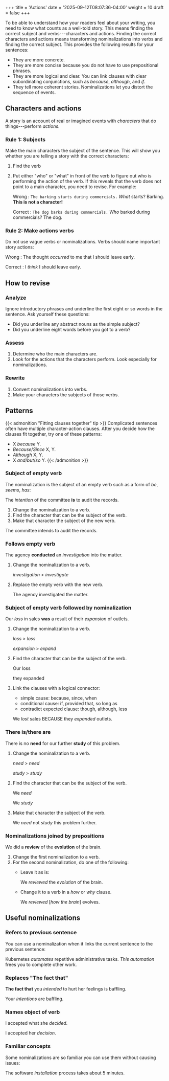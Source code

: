 +++
title = 'Actions'
date = '2025-09-12T08:07:36-04:00'
weight = 10
draft = false
+++

To be able to understand how your readers feel about your writing, you need to know what counts as a well-told story. This means finding the correct subject and verbs---characters and actions. Finding the correct characters and actions means transforming nominalizations into verbs and finding the correct subject. This provides the following results for your sentences:
- They are more concrete.
- They are more concise because you do not have to use prepositional phrases.
- They are more logical and clear. You can link clauses with clear subordinating conjunctions, such as _because_, _although_, and _if_.
- They tell more coherent stories. Nominalizations let you distort the sequence of events.

## Characters and actions

A story is an account of real or imagined events with _characters_ that do things---perform _actions_.

### Rule 1: Subjects

Make the main characters the subject of the sentence. This will show you whether you are telling a story with the correct characters:
1. Find the verb
2. Put either "who" or "what" in front of the verb to figure out who is performing the action of the verb. If this reveals that the verb does not point to a main character, you need to revise. For example:
   
   Wrong
   : `The barking starts during commercials.` _What_ starts? Barking. **This is not a character!**  
   
   Correct
   : `The dog barks during commercials.` _Who_ barked during commercials? The dog.

### Rule 2: Make actions verbs

Do not use vague verbs or nominalizations. Verbs should name important story actions:

Wrong
: The thought _occurred_ to me that I should leave early.

Correct
: I _think_ I should leave early.

## How to revise

### Analyze

Ignore introductory phrases and underline the first eight or so words in the sentence. Ask yourself these questions:
- Did you underline any abstract nouns as the simple subject?
- Did you underline eight words before you got to a verb?

### Assess

1. Determine who the main characters are.
2. Look for the actions that the characters perform. Look especially for nominalizations.

### Rewrite

1. Convert nominalizations into verbs.
2. Make your characters the subjects of those verbs.

## Patterns

{{< admonition "Fitting clauses together" tip >}}
Complicated sentences often have multiple character-action clauses. After you decide how the clauses fit together, try one of these patterns:
- X _because_ Y.
- _Because_/_Since_ X, Y.
- _Although_ X, Y.
- X _and_/_but_/_so_ Y.
{{< /admonition >}}

### Subject of empty verb

The nominalization is the subject of an empty verb such as a form of _be_, _seems_, _has_:

The _intention_ of the committee **is** to audit the records.

1. Change the nominalization to a verb.  
2. Find the character that can be the subject of the verb.
3. Make that character the subject of the new verb.

The committee intends to audit the records.

### Follows empty verb

The agency **conducted** an _investigation_ into the matter.

1. Change the nominalization to a verb.
   
   _investigation_ > _investigate_
2. Replace the empty verb with the new verb.
   
   The agency investigated the matter.


### Subject of empty verb followed by nominalization

Our _loss_ in sales **was** a result of their _expansion_ of outlets.

1. Change the nominalization to a verb.
   
   _loss_ > _loss_  
   
   _expansion_ > _expand_
2. Find the character that can be the subject of the verb.
   
   Our loss

   they expanded
3. Link the clauses with a logical connector:
   - simple cause: because, since, when
   - conditional cause: if, provided that, so long as
   - contradict expected clause: though, although, less
   
   We _lost_ sales BECAUSE they _expanded_ outlets.

### There is/there are

There is no **need** for our further **study** of this problem.


1. Change the nominalization to a verb.
   
   _need_ > _need_

   _study_ > _study_
2. Find the character that can be the subject of the verb.
   
   We _need_

   We _study_
3. Make that character the subject of the verb.
   
   We _need_ not _study_ this problem further.


### Nominalizations joined by prepositions

We did a **review** of the **evolution** of the brain.

1. Change the first nominalization to a verb.
2. For the second nominalization, do one of the following:
   - Leave it as is: 
     
     We _reviewed_ the _evolution_ of the brain.
   - Change it to a verb in a _how_ or _why_ clause.
     
     We _reviewed_ [_how the brain_] evolves.

## Useful nominalizations

### Refers to previous sentence

You can use a nominalization when it links the current sentence to the previous sentence:

Kubernetes _automates_ repetitive administrative tasks. _This automation_ frees you to complete other work.

### Replaces "The fact that"

**The fact that** you _intended_ to hurt her feelings is baffling.

Your _intentions_ are baffling.


### Names object of verb

I accepted what she _decided_.

I accepted her _decision_.

### Familiar concepts

Some nominalizations are so familiar you can use them without causing issues:

The software _installation_ process takes about 5 minutes.
